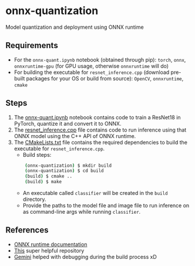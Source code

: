 # onnx-quantization
Model quantization and deployment using ONNX runtime

## Requirements

- For the `onnx-quant.ipynb` notebook (obtained through pip): `torch`, `onnx`, `onnxruntime-gpu` (for GPU usage, otherwise `onnxruntime` will do)
- For building the executable for `resnet_inference.cpp` (download pre-built packages for your OS or build from source): `OpenCV`, `onnxruntime`, `cmake`

## Steps

1. The [onnx-quant.ipynb](onnx-quant.ipynb) notebook contains code to train a ResNet18 in PyTorch, quantize it and convert it to ONNX.
2. The [resnet_inference.cpp](resnet_inference.cpp) file contains code to run inference using that ONNX model using the C++ API of ONNX runtime.
3. The [CMakeLists.txt](CMakeLists.txt) file contains the required dependencies to build the executable for `resnet_inference.cpp`.
    - Build steps:   
    ```bash
        (onnx-quantization) $ mkdir build
        (onnx-quantization) $ cd build
        (build) $ cmake ..
        (build) $ make
    ``` 
    - An executable called `classifier` will be created in the `build` directory.
    - Provide the paths to the model file and image file to run inference on as command-line args while running `classifier`. 
    
    
## References

- [ONNX runtime documentation](https://onnxruntime.ai/docs/) 
- [This](https://github.com/leimao/ONNX-Runtime-Inference/) super helpful repository
- [Gemini](https://gemini.google.com/) helped with debugging during the build process xD